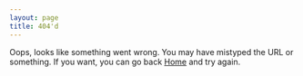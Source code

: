 ```yaml
---
layout: page
title: 404'd
---
```

Oops, looks like something went wrong. You may have mistyped the URL or something.
If you want, you can go back [Home](http://harlanhaskins.com) and try again.
